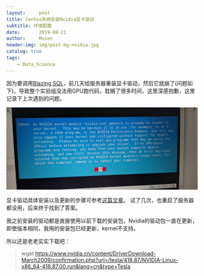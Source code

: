 ```yaml
---
layout:     post
title: Centos系统安装Nvidia显卡驱动
subtitle: 环境配置
date:       2019-08-21
author:     Musen
header-img: img/post-bg-nvidia.jpg
catalog: true
tags:
    - Data_Science
---
```

因为要调用[Blazing SQL](https://docs.blazingdb.com/docs)，前几天给服务器重装显卡驱动，然后它就崩了(问题如下)，导致整个实验组没法用GPU跑代码，耽搁了很多时间，这里深感抱歉，这里记录下上次遇到的问题。

![GPU_Problem.jpg](https://raw.githubusercontent.com/Musenming/musenming.github.io/master/img/GPU_Problem.jpg)

显卡驱动具体安装以及更新的步骤可参考[这篇文章](https://note.youdao.com/ynoteshare1/index.html?id=0a9e41e397f999fc35c4678140bc1d50&type=note)。
试了几次，也重启了服务器都没用，后来终于找到了答案。

我之前安装的驱动都是直接使用以前下载的安装包，Nvidia的驱动包一直在更新，即使版本相同，我用的安装包已经更新，kernel不支持。

所以还是老老实实下载吧：
>wget https://www.nvidia.cn/content/DriverDownload-March2009/confirmation.php?url=/tesla/418.87/NVIDIA-Linux-x86_64-418.87.00.run&lang=cn&type=Tesla


